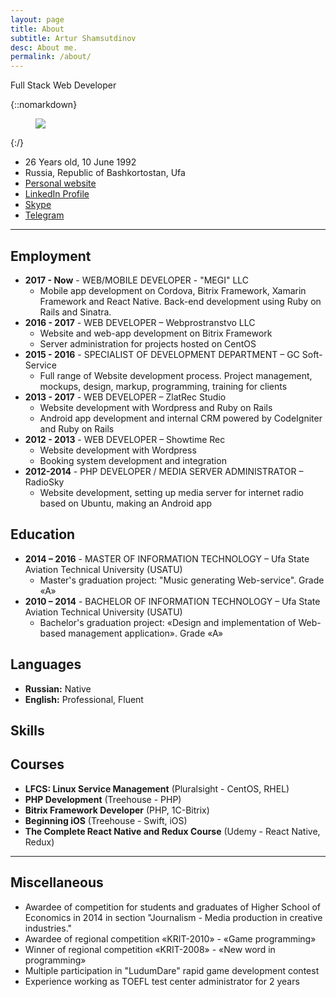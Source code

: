 ```yaml
---
layout: page
title: About
subtitle: Artur Shamsutdinov
desc: About me.
permalink: /about/
---
```


<link rel="stylesheet" href="https://cdn.rawgit.com/konpa/devicon/4f6a4b08efdad6bb29f9cc801f5c07e263b39907/devicon.min.css">

<div class="pretty-links">

<div class="lead lead-about">Full Stack Web Developer
</div>

{::nomarkdown} 
<figure class="site-profile">
    <img src="{{ site.baseurl }}/assets/img/profile.png">
</figure>
{:/}

- 26 Years old, 10 June 1992
- Russia, Republic of Bashkortostan, Ufa
- [Personal website](http://rocketstorm.me)
- [LinkedIn Profile](http://linkedin.com/in/rocketstorm)
- [Skype](skype:rocketstormweb)
- [Telegram](https://telegram.me/neocrey)

---

## Employment

- **2017 - Now** - WEB/MOBILE DEVELOPER - "MEGI" LLC
    - Mobile app development on Cordova, Bitrix Framework, Xamarin Framework and React Native. Back-end development using Ruby on Rails and Sinatra.
- **2016 - 2017** - WEB DEVELOPER – Webprostranstvo LLC
    - Website and web-app development on Bitrix Framework
    - Server administration for projects hosted on CentOS
- **2015 - 2016** - SPECIALIST OF DEVELOPMENT DEPARTMENT – GC Soft-Service
    - Full range of Website development process. Project management, mockups, design, markup, programming, training for clients
- **2013 - 2017** - WEB DEVELOPER – ZlatRec Studio
    - Website development with Wordpress and Ruby on Rails
    - Android app development and internal CRM powered by CodeIgniter and Ruby on Rails
- **2012 - 2013** - WEB DEVELOPER – Showtime Rec
    - Website development with Wordpress
    - Booking system development and integration
- **2012-2014** - PHP DEVELOPER / MEDIA SERVER ADMINISTRATOR – RadioSky
    - Website development, setting up media server for internet radio based on Ubuntu, making an Android app
    
## Education

- **2014 – 2016** - MASTER OF INFORMATION TECHNOLOGY – Ufa State Aviation Technical University (USATU)
    - Master's graduation project: "Music generating Web-service". Grade «A»
- **2010 – 2014** - BACHELOR OF INFORMATION TECHNOLOGY – Ufa State Aviation Technical University (USATU)
    - Bachelor's graduation project: «Design and implementation of Web-based management application». Grade «A»
    
## Languages

- **Russian:** Native
- **English:** Professional, Fluent

## Skills

<style>
i { font-size: 45pt; }
/*.colored { color: #4072AF !important; }*/
</style>

<i class="devicon-php-plain colored"></i> <i class="devicon-html5-plain-wordmark colored"></i> <i class="devicon-css3-plain-wordmark colored"></i> <i class="devicon-javascript-plain colored"></i> <i class="devicon-react-original-wordmark colored"></i> <i class="devicon-bootstrap-plain-wordmark colored"></i> <i class="devicon-csharp-plain colored"></i> <i class="devicon-swift-plain colored"></i>

## Courses

- **LFCS: Linux Service Management** (Pluralsight - CentOS, RHEL)
- **PHP Development** (Treehouse - PHP)
- **Bitrix Framework Developer** (PHP, 1C-Bitrix)
- **Beginning iOS** (Treehouse - Swift, iOS)
- **The Complete React Native and Redux Course** (Udemy - React Native, Redux)

---

## Miscellaneous

- Awardee of competition for students and graduates of Higher School of Economics in 2014 in section "Journalism - Media production in creative industries."
- Awardee of regional competition «KRIT-2010» - «Game programming»
- Winner of regional competition «KRIT-2008» - «New word in programming»
- Multiple participation in "LudumDare" rapid game development contest
- Experience working as TOEFL test center administrator for 2 years

<!--<img src="http://ghchart.rshah.org/RocketStormNet" alt="Github chart" />-->

</div>
